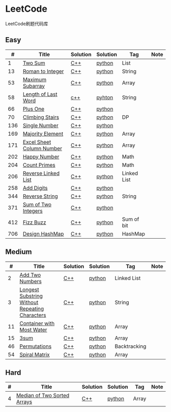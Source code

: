 ﻿# LeetCode
LeetCode刷题代码库
## Easy
|  #  | Title   |  Solution  |Solution| Tag |  Note  | 
|-----|-------- | ---------- | ------ | ----|--------|
|1|[Two Sum][1]|[C++][2]|[python][3]|List|
|13|[Roman to Integer][4]|[C++][5]|[python][6]|String|
|53|[Maximum Subarray][7]|[C++][8]|[python][9]|Array|
|58|[Length of Last Word][10]|[c++][11]|[pyhton][12]|String|
|66|[Plus One][13]|[C++][14]|[python][15]||
|70|[Climbing Stairs][16]|[C++][17]|[python][18]|DP|
|136|[Single Number][19]|[C++][20]|[python][21]||
|169|[Majority Element][22]|[C++][23]|[python][24]|Array|
|171|[Excel Sheet Column Number][25]|[C++][26]|[python][27]|Array|
|202|[Happy Number][28]|[C++][29]|[python][30]|Math|
|204|[Count Primes][31]|[C++][32]|[python][33]|Math|
|206|[Reverse Linked List][34]|[C++][35]|[python][36]|Linked List|
|258|[Add Digits][37]|[C++][38]|[python][39]||
|344|[Reverse String][40]|[C++][41]|[python][42]|String|
|371|[Sum of Two Integers][43]|[C++][44]|[python][45]||
|412|[Fizz Buzz][46]|[C++][47]|[python][48]|Sum of bit|
|706|[Design HashMap][49]|[C++][50]|[python][51]|HashMap|

## Medium
|  #  | Title      |  Solution  |Solution| Tag |  Note  | 
|-----|------------| ---------- | ------ | ----|--------|
|2|[Add Two Numbers][55]|[C++][56]|[python][57]|Linked List|
|3|[Longest Substring Without Repeating Characters][52]|[C++][53]|[python][54]|String|
|11|[Container with Most Water][58]|[C++][59]|[python][60]|Array|
|15|[3sum][61]|[C++][62]|[python][63]|Array|
|46|[Permutations][64]|[C++][65]|[python][66]|Backtracking|
|54|[Spiral Matrix][67]|[C++][68]|[python][69]|Array|


## Hard
|  #  | Title      |  Solution  |Solution| Tag |  Note  | 
|-----|------------| ---------- | ------ | ----|--------|
|4|[Median of Two Sorted Arrays][70]|[C++][71]|[python][72]|Array|


  [1]: https://leetcode.com/problems/two-sum/description/
  [2]: ./C++/1/main.cpp
  [3]: ./Python/1.py
  [4]: https://leetcode.com/problems/roman-to-integer/
  [5]: ./C++/13/main.cpp
  [6]: ./Python/13.py
  [7]: https://leetcode.com/problems/maximum-subarray/
  [8]: ./C++/53/main.cpp
  [9]: ./Python/53.py
  [10]: https://leetcode.com/problems/length-of-last-word/
  [11]: ./C++/58/main.cpp
  [12]: ./Python/58.py
  [13]: https://leetcode.com/problems/plus-one/description/
  [14]: ./C++/66/main.cpp
  [15]: ./Python/66.py
  [16]: https://leetcode.com/problems/climbing-stairs/
  [17]: ./C++/70/main.cpp
  [18]: ./Python/70.py
  [19]: https://leetcode.com/problems/single-number/description/
  [20]: ./C++/136/main.cpp
  [21]: ./Python/136.py
  [22]: https://leetcode.com/problems/majority-element/
  [23]: ./C++/169/main.cpp
  [24]: ./Python/169.py
  [25]: https://leetcode.com/problems/excel-sheet-column-number/
  [26]: ./C++/171/main.cpp
  [27]: ./Python/171.py
  [28]: https://leetcode.com/problems/happy-number/
  [29]: ./C++/202/main.cpp
  [30]: ./Python/202.py
  [31]: https://leetcode.com/problems/count-primes/
  [32]: ./C++/204/main.cpp
  [33]: ./Python/204.py
  [34]: https://leetcode.com/problems/reverse-linked-list/
  [35]: ./C++/206/main.cpp
  [36]: ./Python/206.py
  [37]: https://leetcode.com/problems/add-digits/description/
  [38]: ./C++/258/main.cpp
  [39]: ./Python/258.py
  [40]: https://leetcode.com/problems/reverse-string/description/
  [41]: ./C++/258/main.cpp
  [42]: ./Python/344.py
  [43]: https://leetcode.com/problems/sum-of-two-integers/description/
  [44]: ./C++/371/main.cpp
  [45]: ./Python/371.py
  [46]: https://leetcode.com/problems/fizz-buzz/
  [47]: ./C++/412/main.cpp
  [48]: ./Python/412.py
  [49]: https://leetcode.com/problems/design-hashmap/description/
  [50]: ./C++/706/main.cpp
  [51]: ./Python/706.py
  [52]: https://leetcode.com/problemset/top-interview-questions/
  [53]: ./C++/3/main.cpp
  [54]: ./Python/3.py
  [55]: https://leetcode.com/problems/add-two-numbers
  [56]: ./C++/2/main.cpp
  [57]: ./Python/2.py
  [58]: https://leetcode.com/problems/container-with-most-water/
  [59]: ./C++/11/main.cpp
  [60]: ./Python/11.py
  [61]: https://leetcode.com/problems/3sum/description/
  [62]: ./C++/15/main.cpp
  [63]: ./Python/15.py
  [64]: https://leetcode.com/problems/permutations/
  [65]: ./C++/46/main.cpp
  [66]: ./Python/46.py
  [67]: https://leetcode.com/problems/spiral-matrix/
  [68]: ./C++/54/main.cpp
  [69]: ./Python/54.py
  [70]: https://leetcode.com/problems/median-of-two-sorted-arrays/
  [71]: ./C++/4/main.cpp
  [72]: ./Python/4.py